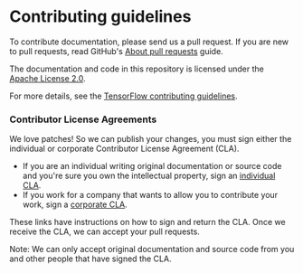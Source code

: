 # Contributing guidelines

To contribute documentation, please send us a pull request. If you are new to
pull requests, read GitHub's
[About pull requests](https://help.github.com/articles/using-pull-requests/) guide.

The documentation and code in this repository is licensed under the
[Apache License 2.0](LICENSE).

For more details, see the
[TensorFlow contributing guidelines](https://github.com/tensorflow/tensorflow/blob/master/CONTRIBUTING.md).

### Contributor License Agreements

We love patches! So we can publish your changes, you must sign either the
individual or corporate Contributor License Agreement (CLA).

* If you are an individual writing original documentation or source code and
  you're sure you own the intellectual property, sign an
  [individual CLA](http://code.google.com/legal/individual-cla-v1.0.html).
* If you work for a company that wants to allow you to contribute your work, sign
  a [corporate CLA](http://code.google.com/legal/corporate-cla-v1.0.html).

These links have instructions on how to sign and return the CLA. Once we receive
the CLA, we can accept your pull requests.

Note: We can only accept original documentation and source code from you and
other people that have signed the CLA.
